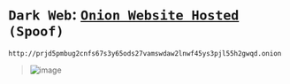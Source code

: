 # `Dark Web`: [`Onion Website Hosted`](https://imvickykumar999.github.io/prjd5pmbug2cnfs67s3y65ods27vamswdaw2lnwf45ys3pjl55h2gwqd.onion/) `(Spoof)`

    http://prjd5pmbug2cnfs67s3y65ods27vamswdaw2lnwf45ys3pjl55h2gwqd.onion

>![image](https://github.com/imvickykumar999/prjd5pmbug2cnfs67s3y65ods27vamswdaw2lnwf45ys3pjl55h2gwqd.onion/assets/50515418/033e7fe9-1693-44f5-9b70-c2bec11716bc)
